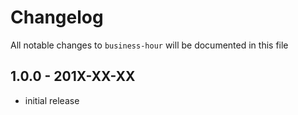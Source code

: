 # Changelog

All notable changes to `business-hour` will be documented in this file

## 1.0.0 - 201X-XX-XX

- initial release
